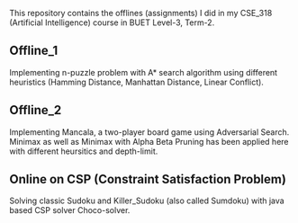 This repository contains the offlines (assignments) I did in my CSE_318 (Artificial Intelligence) course in BUET Level-3, Term-2.



## Offline_1

Implementing n-puzzle problem with A* search algorithm using different heuristics (Hamming Distance, Manhattan Distance, Linear Conflict).


## Offline_2

Implementing Mancala, a two-player board game using Adversarial Search. Minimax as well as Minimax with Alpha Beta Pruning has been applied here with different heursitics and depth-limit.


## Online on CSP (Constraint Satisfaction Problem)

Solving classic Sudoku and Killer_Sudoku (also called Sumdoku) with java based CSP solver Choco-solver.